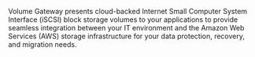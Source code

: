 Volume Gateway presents cloud-backed Internet Small Computer System Interface (iSCSI) block storage volumes to your applications to provide seamless integration between your IT environment and the Amazon Web Services (AWS) storage infrastructure for your data protection, recovery, and migration needs.